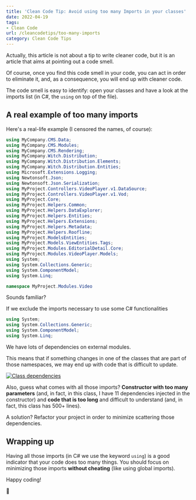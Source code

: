 ```yaml
---
title: 'Clean Code Tip: Avoid using too many Imports in your classes'
date: 2022-04-19
tags:
- Clean Code
url: /cleancodetips/too-many-imports
category: Clean Code Tips
---
```


Actually, this article is not about a tip to write cleaner code, but it is an article that aims at pointing out a code smell.

Of course, once you find this code smell in your code, you can act in order to eliminate it, and, as a consequence, you will end up with cleaner code.

The code smell is easy to identify: open your classes and have a look at the imports list (in C#, the `using` on top of the file).

## A real example of too many imports

Here's a real-life example (I censored the names, of course):

```cs
using MyCompany.CMS.Data;
using MyCompany.CMS.Modules;
using MyCompany.CMS.Rendering;
using MyCompany.Witch.Distribution;
using MyCompany.Witch.Distribution.Elements;
using MyCompany.Witch.Distribution.Entities;
using Microsoft.Extensions.Logging;
using Newtonsoft.Json;
using Newtonsoft.Json.Serialization;
using MyProject.Controllers.VideoPlayer.v1.DataSource;
using MyProject.Controllers.VideoPlayer.v1.Vod;
using MyProject.Core;
using MyProject.Helpers.Common;
using MyProject.Helpers.DataExplorer;
using MyProject.Helpers.Entities;
using MyProject.Helpers.Extensions;
using MyProject.Helpers.Metadata;
using MyProject.Helpers.Roofline;
using MyProject.ModelsEntities;
using MyProject.Models.ViewEntities.Tags;
using MyProject.Modules.EditorialDetail.Core;
using MyProject.Modules.VideoPlayer.Models;
using System;
using System.Collections.Generic;
using System.ComponentModel;
using System.Linq;

namespace MyProject.Modules.Video
```

Sounds familiar?

If we exclude the imports necessary to use some C# functionalities

```cs
using System;
using System.Collections.Generic;
using System.ComponentModel;
using System.Linq;
```

We have lots of dependencies on external modules.

This means that if something changes in one of the classes that are part of those namespaces, we may end up with code that is difficult to update.

[![Class dependencies](https://mermaid.ink/img/pako:eNqF0j1rwzAQBuC_Ym5SIPHQr8FDoXUcSolLaKAd6g7COtsqss5IZ1oT8t-rQEoTMkiT0Ps-p-V2UJNCyKB1cuiS9Wtlk3AePspp4-gLa05LUqNB_5ksFvfJoyinnPpB2inNy-0sUs9P6u-a6y4GlqLUtSNPDafFD6P1mqxP19S22rYxXYgX_OYADvzZk42BlfgPcrLsyBh0Pn3TCmlj5IQuOuLqbIbDKLg-AU9ohvBh1NyIswSNLyxr1hintxc0Su7ERXI0CcyhR9dLrcLS7A6PFXCHPVaQhavCRo6GK6jsPlTHQUnGQmkmB1kjjcc5yJFpO9kaMnYj_pWWWoYd7I-t_S_dxt3C)](https://mermaid.live/edit#pako:eNqF0j1rwzAQBuC_Ym5SIPHQr8FDoXUcSolLaKAd6g7COtsqss5IZ1oT8t-rQEoTMkiT0Ps-p-V2UJNCyKB1cuiS9Wtlk3AePspp4-gLa05LUqNB_5ksFvfJoyinnPpB2inNy-0sUs9P6u-a6y4GlqLUtSNPDafFD6P1mqxP19S22rYxXYgX_OYADvzZk42BlfgPcrLsyBh0Pn3TCmlj5IQuOuLqbIbDKLg-AU9ohvBh1NyIswSNLyxr1hintxc0Su7ERXI0CcyhR9dLrcLS7A6PFXCHPVaQhavCRo6GK6jsPlTHQUnGQmkmB1kjjcc5yJFpO9kaMnYj_pWWWoYd7I-t_S_dxt3C)

Also, guess what comes with all those imports? **Constructor with too many parameters** (and, in fact, in this class, I have 11 dependencies injected in the constructor) and **code that is too long** and difficult to understand (and, in fact, this class has 500+ lines).

A solution? Refactor your project in order to minimize scattering those dependencies.

## Wrapping up

Having all those imports (in C# we use the keyword `using`) is a good indicator that your code does too many things. You should focus on minimizing those imports **without cheating** (like using global imports).

Happy coding!

🐧
